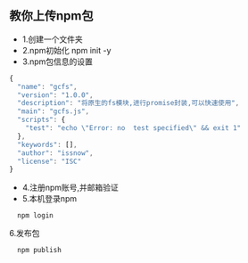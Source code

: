 ## 教你上传npm包
+ 1.创建一个文件夹
+ 2.npm初始化 npm init -y
+ 3.npm包信息的设置
```js
{
  "name": "gcfs",
  "version": "1.0.0",
  "description": "将原生的fs模块,进行promise封装,可以快速使用",
  "main": "gcfs.js",
  "scripts": {
    "test": "echo \"Error: no  test specified\" && exit 1"
  },
  "keywords": [],
  "author": "issnow",
  "license": "ISC"
}
```
+ 4.注册npm账号,并邮箱验证
+ 5.本机登录npm 
```
  npm login
```
6.发布包
```
  npm publish
```
